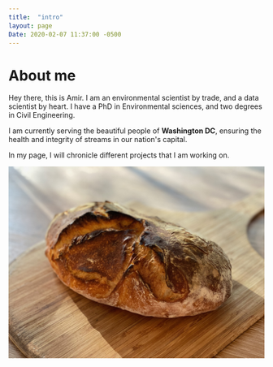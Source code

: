```yaml
---
title:  "intro"
layout: page
Date: 2020-02-07 11:37:00 -0500
---
```

# About me

Hey there, this is Amir. I am an environmental scientist by trade, and a data scientist by heart. I have a PhD in Environmental sciences, and two degrees in Civil Engineering.

I am currently serving the beautiful people of **Washington DC**, ensuring the health and integrity of streams in our nation's capital.

In my page, I will chronicle different projects that I am working on.



![I am also a Home baker! here is one of the many breads I bake at home:](https://raw.githubusercontent.com/CoolSciGuy/coolsciguy.github.io/master/assets/bread.jpeg)
